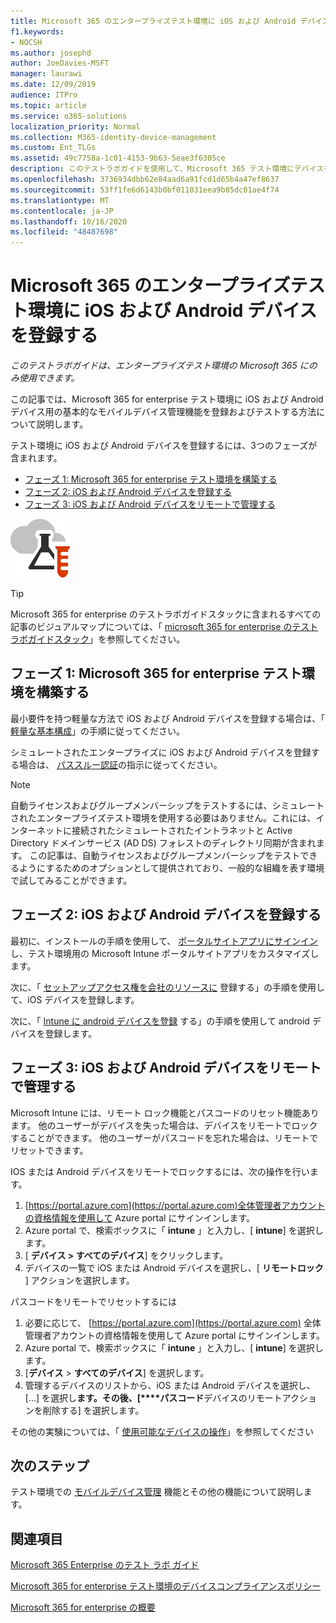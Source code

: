 ```yaml
---
title: Microsoft 365 のエンタープライズテスト環境に iOS および Android デバイスを登録する
f1.keywords:
- NOCSH
ms.author: josephd
author: JoeDavies-MSFT
manager: laurawi
ms.date: 12/09/2019
audience: ITPro
ms.topic: article
ms.service: o365-solutions
localization_priority: Normal
ms.collection: M365-identity-device-management
ms.custom: Ent_TLGs
ms.assetid: 49c7758a-1c01-4153-9b63-5eae3f6305ce
description: このテストラボガイドを使用して、Microsoft 365 テスト環境にデバイスを登録し、リモートで管理します。
ms.openlocfilehash: 3736934dbb62e84aad6a91fcd1d65b4a47ef8637
ms.sourcegitcommit: 53ff1fe6d6143b0bf011031eea9b85dc01ae4f74
ms.translationtype: MT
ms.contentlocale: ja-JP
ms.lasthandoff: 10/16/2020
ms.locfileid: "48487698"
---
```

# <a name="enroll-ios-and-android-devices-in-your-microsoft-365-for-enterprise-test-environment"></a>Microsoft 365 のエンタープライズテスト環境に iOS および Android デバイスを登録する

*このテストラボガイドは、エンタープライズテスト環境の Microsoft 365 にのみ使用できます。*

この記事では、Microsoft 365 for enterprise テスト環境に iOS および Android デバイス用の基本的なモバイルデバイス管理機能を登録およびテストする方法について説明します。

テスト環境に iOS および Android デバイスを登録するには、3つのフェーズが含まれます。
- [フェーズ 1: Microsoft 365 for enterprise テスト環境を構築する](#phase-1-build-out-your-microsoft-365-for-enterprise-test-environment)
- [フェーズ 2: iOS および Android デバイスを登録する](#phase-2-enroll-your-ios-and-android-devices)
- [フェーズ 3: iOS および Android デバイスをリモートで管理する](#phase-3-manage-your-ios-and-android-devices-remotely)

![Microsoft クラウドのテスト ラボ ガイド](../media/m365-enterprise-test-lab-guides/cloud-tlg-icon.png)
  
> [!TIP]
> Microsoft 365 for enterprise のテストラボガイドスタックに含まれるすべての記事のビジュアルマップについては、「 [microsoft 365 for enterprise のテストラボガイドスタック](../downloads/Microsoft365EnterpriseTLGStack.pdf)」を参照してください。

## <a name="phase-1-build-out-your-microsoft-365-for-enterprise-test-environment"></a>フェーズ 1: Microsoft 365 for enterprise テスト環境を構築する

最小要件を持つ軽量な方法で iOS および Android デバイスを登録する場合は、「 [軽量な基本構成](lightweight-base-configuration-microsoft-365-enterprise.md)」の手順に従ってください。
  
シミュレートされたエンタープライズに iOS および Android デバイスを登録する場合は、 [パススルー認証](pass-through-auth-m365-ent-test-environment.md)の指示に従ってください。
  
> [!NOTE]
> 自動ライセンスおよびグループメンバーシップをテストするには、シミュレートされたエンタープライズテスト環境を使用する必要はありません。これには、インターネットに接続されたシミュレートされたイントラネットと Active Directory ドメインサービス (AD DS) フォレストのディレクトリ同期が含まれます。 この記事は、自動ライセンスおよびグループメンバーシップをテストできるようにするためのオプションとして提供されており、一般的な組織を表す環境で試してみることができます。

## <a name="phase-2-enroll-your-ios-and-android-devices"></a>フェーズ 2: iOS および Android デバイスを登録する

最初に、インストールの手順を使用して、 [ポータルサイトアプリにサインイン](https://docs.microsoft.com/intune-user-help/install-and-sign-in-to-the-intune-company-portal-app-ios) し、テスト環境用の Microsoft Intune ポータルサイトアプリをカスタマイズします。

次に、「 [セットアップアクセス権を会社のリソースに](https://docs.microsoft.com/intune-user-help/enroll-your-device-in-intune-ios) 登録する」の手順を使用して、iOS デバイスを登録します。

次に、「 [Intune に android デバイスを登録](https://docs.microsoft.com/intune-user-help/enroll-your-device-in-intune-android) する」の手順を使用して android デバイスを登録します。

## <a name="phase-3-manage-your-ios-and-android-devices-remotely"></a>フェーズ 3: iOS および Android デバイスをリモートで管理する

Microsoft Intune には、リモート ロック機能とパスコードのリセット機能あります。 他のユーザーがデバイスを失った場合は、デバイスをリモートでロックすることができます。 他のユーザーがパスコードを忘れた場合は、リモートでリセットできます。
  
IOS または Android デバイスをリモートでロックするには、次の操作を行います。

1. [https://portal.azure.com](https://portal.azure.com)全体管理者アカウントの資格情報を使用して Azure portal にサインインします。
2. Azure portal で、検索ボックスに「 **intune** 」と入力し、[ **intune**] を選択します。
3. [ **デバイス > すべてのデバイス**] をクリックします。
4. デバイスの一覧で iOS または Android デバイスを選択し、[ **リモートロック** ] アクションを選択します。
    
パスコードをリモートでリセットするには

1. 必要に応じて、 [https://portal.azure.com](https://portal.azure.com) 全体管理者アカウントの資格情報を使用して Azure portal にサインインします。
2. Azure portal で、検索ボックスに「 **intune** 」と入力し、[ **intune**] を選択します。
3. [**デバイス**  >  **すべてのデバイス**] を選択します。
4. 管理するデバイスのリストから、iOS または Android デバイスを選択し、[...] を選択し**ます。その後、[****パスコード**デバイスのリモートアクションを削除する] を選択します。

その他の実験については、「 [使用可能なデバイスの操作](https://docs.microsoft.com/intune/device-management#available-device-actions)」を参照してください
    
## <a name="next-step"></a>次のステップ

テスト環境での [モバイルデバイス管理](m365-enterprise-test-lab-guides.md#mobile-device-management) 機能とその他の機能について説明します。

## <a name="see-also"></a>関連項目

[Microsoft 365 Enterprise のテスト ラボ ガイド](m365-enterprise-test-lab-guides.md)
  
[Microsoft 365 for enterprise テスト環境のデバイスコンプライアンスポリシー](mam-policies-for-your-microsoft-365-enterprise-dev-test-environment.md)
  
[Microsoft 365 for enterprise の概要](microsoft-365-overview.md)
